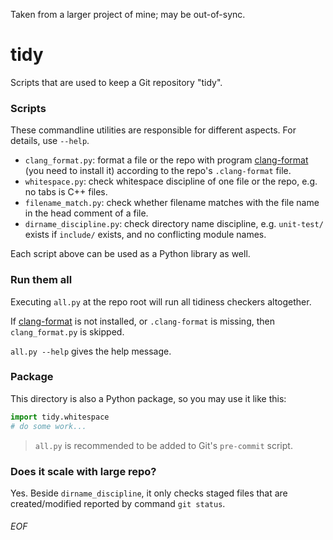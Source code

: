 Taken from a larger project of mine; may be out-of-sync.

# tidy

Scripts that are used to keep a Git repository "tidy".

### Scripts
These commandline utilities are responsible for different aspects. For details, use `--help`.
- `clang_format.py`: format a file or the repo with program [clang-format](https://clang.llvm.org/docs/ClangFormat.html) (you need to install it) according to the repo's `.clang-format` file.
- `whitespace.py`: check whitespace discipline of one file or the repo, e.g. no tabs is C++ files.
- `filename_match.py`: check whether filename matches with the file name in the head comment of a file.
- `dirname_discipline.py`: check directory name discipline, e.g. `unit-test/` exists if `include/` exists, and no conflicting module names.

Each script above can be used as a Python library as well.

### Run them all

Executing `all.py` at the repo root will run all tidiness checkers altogether.

If [clang-format](https://clang.llvm.org/docs/ClangFormat.html) is not installed, or `.clang-format` is missing, then `clang_format.py` is skipped.

`all.py --help` gives the help message.

### Package
This directory is also a Python package, so you may use it like this:
```python
import tidy.whitespace
# do some work...
```

> `all.py` is recommended to be added to Git's `pre-commit` script.

### Does it scale with large repo?
Yes. Beside `dirname_discipline`, it only checks staged files that are created/modified reported by command `git status`.

###### EOF
